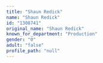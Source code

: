 ```yaml
---
title: "Shaun Redick"
name: "Shaun Redick"
id: "1308741"
original_name: "Shaun Redick"
known_for_department: "Production"
gender: "0"
adult: "false"
profile_path: "null"
---
```

